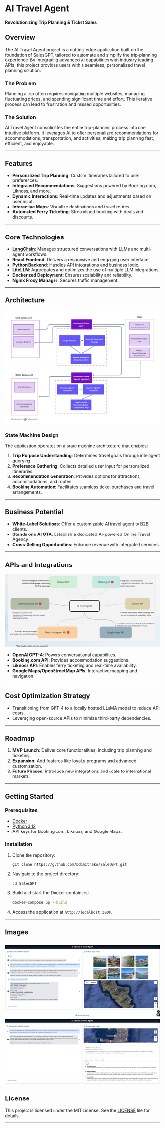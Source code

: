

# AI Travel Agent

**Revolutionizing Trip Planning & Ticket Sales**

## Overview

The AI Travel Agent project is a cutting-edge application built on the foundation of SalesGPT, tailored to automate and simplify the trip-planning experience. By integrating advanced AI capabilities with industry-leading APIs, this project provides users with a seamless, personalized travel planning solution.

### The Problem

Planning a trip often requires navigating multiple websites, managing fluctuating prices, and spending significant time and effort. This iterative process can lead to frustration and missed opportunities.

### The Solution

AI Travel Agent consolidates the entire trip-planning process into one intuitive platform. It leverages AI to offer personalized recommendations for accommodations, transportation, and activities, making trip planning fast, efficient, and enjoyable.

---

## Features

- **Personalized Trip Planning**: Custom itineraries tailored to user preferences.
- **Integrated Recommendations**: Suggestions powered by Booking.com, Liknoss, and more.
- **Dynamic Interactions**: Real-time updates and adjustments based on user input.
- **Interactive Maps**: Visualize destinations and travel routes.
- **Automated Ferry Ticketing**: Streamlined booking with deals and discounts.

---

## Core Technologies

- **[LangChain](https://github.com/hwchase17/langchain)**: Manages structured conversations with LLMs and multi-agent workflows.
- **React Frontend**: Delivers a responsive and engaging user interface.
- **Python Backend**: Handles API integrations and business logic.
- **LiteLLM**: Aggregates and optimizes the use of multiple LLM integrations.
- **Dockerized Deployment**: Ensures scalability and reliability.
- **Nginx Proxy Manager**: Secures traffic management.

---

## Architecture
![img.png](img.png)
### State Machine Design
The application operates on a state machine architecture that enables:
1. **Trip Purpose Understanding**: Determines travel goals through intelligent querying.
2. **Preference Gathering**: Collects detailed user input for personalized itineraries.
3. **Recommendation Generation**: Provides options for attractions, accommodations, and routes.
4. **Booking Automation**: Facilitates seamless ticket purchases and travel arrangements.

---

## Business Potential

- **White-Label Solutions**: Offer a customizable AI travel agent to B2B clients.
- **Standalone AI OTA**: Establish a dedicated AI-powered Online Travel Agency.
- **Cross-Selling Opportunities**: Enhance revenue with integrated services.

---

## APIs and Integrations
![img_1.png](img_1.png)
- **OpenAI GPT-4**: Powers conversational capabilities.
- **Booking.com API**: Provides accommodation suggestions.
- **Liknoss API**: Enables ferry ticketing and real-time availability.
- **Google Maps/OpenStreetMap APIs**: Interactive mapping and navigation.

---

## Cost Optimization Strategy

- Transitioning from GPT-4 to a locally hosted LLaMA model to reduce API costs.
- Leveraging open-source APIs to minimize third-party dependencies.

---

## Roadmap

1. **MVP Launch**: Deliver core functionalities, including trip planning and ticketing.
2. **Expansion**: Add features like loyalty programs and advanced customization.
3. **Future Phases**: Introduce new integrations and scale to international markets.

---

## Getting Started

### Prerequisites

- [Docker](https://www.docker.com/)
- [Python 3.12](https://www.python.org/downloads/release/python-3120/)
- API keys for Booking.com, Liknoss, and Google Maps.

### Installation

1. Clone the repository:
   ```bash
   git clone https://github.com/Ddimitrako/SalesGPT.git
   ```
2. Navigate to the project directory:
   ```bash
   cd SalesGPT
   ```
3. Build and start the Docker containers:
   ```bash
   docker-compose up --build
   ```
4. Access the application at `http://localhost:3000`.

---
## Images
![Screenshot 2024-11-08 142853.png](Screenshot%202024-11-08%20142853.png)
![Screenshot 2024-11-06 121950.png](Screenshot%202024-11-06%20121950.png)
---

## License

This project is licensed under the MIT License. See the [LICENSE](LICENSE) file for details.

---
